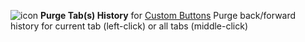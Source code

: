 ![icon](https://raw.github.com/Infocatcher/Custom_Buttons/master/Purge_Tabs_History/icon.png)&nbsp;**Purge Tab(s) History** for [Custom Buttons](https://addons.mozilla.org/addon/custom-buttons/)
Purge back/forward history for current tab (left-click) or all tabs (middle-click)